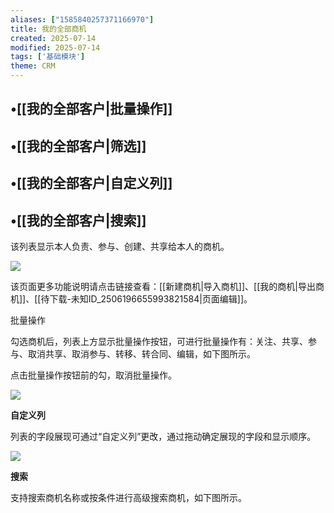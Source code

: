 ```yaml
---
aliases: ["1585840257371166970"]
title: 我的全部商机
created: 2025-07-14
modified: 2025-07-14
tags: ['基础模块']
theme: CRM
---
```


## •[[我的全部客户|批量操作]]

## •[[我的全部客户|筛选]]

## •[[我的全部客户|自定义列]]

## •[[我的全部客户|搜索]]

该列表显示本人负责、参与、创建、共享给本人的商机。

![](https://myhelpdoc.oss-cn-heyuan.aliyuncs.com/mdimages/f454e36630d373d4249cfb98d43fbc2d.jpg)

该页面更多功能说明请点击链接查看：[[新建商机|导入商机]]、[[我的商机|导出商机]]、[[待下载-未知ID_2506196655993821584|页面编辑]]。

批量操作

勾选商机后，列表上方显示批量操作按钮，可进行批量操作有：关注、共享、参与、取消共享、取消参与、转移、转合同、编辑，如下图所示。

点击批量操作按钮前的勾，取消批量操作。

![](https://myhelpdoc.oss-cn-heyuan.aliyuncs.com/mdimages/d7396342949ce1192faccbb74eabc71c.jpg)

**自定义列**

列表的字段展现可通过“自定义列”更改，通过拖动确定展现的字段和显示顺序。

![](https://myhelpdoc.oss-cn-heyuan.aliyuncs.com/mdimages/ff11838ddf834cf87e975e2b020bbabb.jpg)

**搜索**

支持搜索商机名称或按条件进行高级搜索商机，如下图所示。

